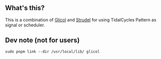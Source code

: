 ## What's this?

This is a combination of [Glicol](https://glicol.org) and [Strudel](https://strudel.tidalcycles.org/tutorial/) for using TidalCycles Pattern as signal or scheduler.

## Dev note (not for users)
```
sudo pnpm link --dir /usr/local/lib/ glicol
```
